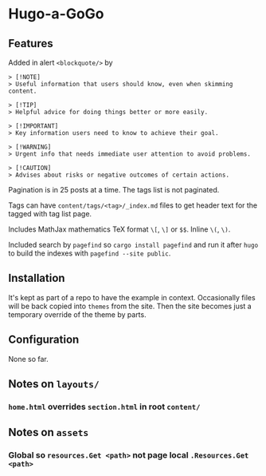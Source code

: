 # Hugo-a-GoGo

## Features

Added in alert `<blockquote/>` by

```text
> [!NOTE]
> Useful information that users should know, even when skimming content.

> [!TIP]
> Helpful advice for doing things better or more easily.

> [!IMPORTANT]
> Key information users need to know to achieve their goal.

> [!WARNING]
> Urgent info that needs immediate user attention to avoid problems.

> [!CAUTION]
> Advises about risks or negative outcomes of certain actions.
```

Pagination is in 25 posts at a time. The tags list is not paginated.

Tags can have `content/tags/<tag>/_index.md` files to get header text for the
tagged with tag list page.

Includes MathJax mathematics TeX format `\[`, `\]` or `$$`. Inline `\(`, `\)`.

Included search by `pagefind` so `cargo install pagefind` and run it after
`hugo` to build the indexes with `pagefind --site public`.

## Installation

It's kept as part of a repo to have the example in context. Occasionally files
will be back copied into `themes` from the site. Then the site becomes just a
temporary override of the theme by parts.

## Configuration

None so far.

## Notes on `layouts/`

### `home.html` overrides `section.html` in root `content/`

## Notes on `assets`

### Global so `resources.Get <path>` not page local `.Resources.Get <path>`
